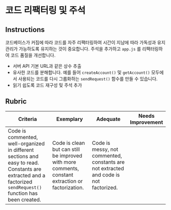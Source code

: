 # 코드 리팩터링 및 주석

## Instructions

코드베이스가 커짐에 따라 코드를 자주 리팩터링하여 시간이 지남에 따라 가독성과 유지 관리가 가능하도록 유지하는 것이 중요합니다. 주석을 추가하고 `app.js` 를 리팩터링하여 코드 품질을 개선합니다.

- 서버 API 기본 URL과 같은 상수 추출
- 유사한 코드를 분해합니다. 예를 들어 `createAccount()` 및 `getAccount()` 모두에서 사용되는 코드를 다시 그룹화하는 `sendRequest()` 함수를 만들 수 있습니다.
- 읽기 쉽도록 코드 재구성 및 주석 추가

## Rubric

Criteria | Exemplary | Adequate | Needs Improvement
--- | --- | --- | ---
 | Code is commented, well-organized in different sections and easy to read. Constants are extracted and a factorized `sendRequest()` function has been created. | Code is clean but can still be improved with more comments, constant extraction or factorization. | Code is messy, not commented, constants are not extracted and code is not factorized.
